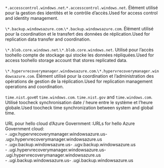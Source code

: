 <span data-ttu-id="ac6d6-101">``*.accesscontrol.windows.net``.</span><span class="sxs-lookup"><span data-stu-id="ac6d6-101">``*.accesscontrol.windows.net``.</span></span> <span data-ttu-id="ac6d6-102">Élément utilisé pour la gestion des identités et le contrôle d’accès.</span><span class="sxs-lookup"><span data-stu-id="ac6d6-102">Used for access control and identity management.</span></span><br/><br/><span data-ttu-id="ac6d6-103">``\*.backup.windowsazure.com``.</span><span class="sxs-lookup"><span data-stu-id="ac6d6-103">``\*.backup.windowsazure.com``.</span></span> <span data-ttu-id="ac6d6-104">Élément utilisé pour la coordination et le transfert des données de réplication.</span><span class="sxs-lookup"><span data-stu-id="ac6d6-104">Used for replication data transfer and coordination.</span></span> <br/><br/> <span data-ttu-id="ac6d6-105">``\*.blob.core.windows.net``.</span><span class="sxs-lookup"><span data-stu-id="ac6d6-105">``\*.blob.core.windows.net``.</span></span> <span data-ttu-id="ac6d6-106">Utilisé pour l’accès toohello compte de stockage qui stocke les données répliquées.</span><span class="sxs-lookup"><span data-stu-id="ac6d6-106">Used for access toohello storage account that stores replicated data.</span></span><br/><br/> <span data-ttu-id="ac6d6-107">``\*.hypervrecoverymanager.windowsazure.com``.</span><span class="sxs-lookup"><span data-stu-id="ac6d6-107">``\*.hypervrecoverymanager.windowsazure.com``.</span></span> <span data-ttu-id="ac6d6-108">Élément utilisé pour la coordination et l’administration des opérations de gestion de la réplication.</span><span class="sxs-lookup"><span data-stu-id="ac6d6-108">Used for replication management operations and coordination.</span></span><br/><br/><span data-ttu-id="ac6d6-109">
``time.nist.gov``et ``time.windows.com``.</span><span class="sxs-lookup"><span data-stu-id="ac6d6-109">
``time.nist.gov`` and ``time.windows.com``.</span></span> <span data-ttu-id="ac6d6-110">Utilisé toocheck synchronisation date / heure entre le système et l’heure globale.</span><span class="sxs-lookup"><span data-stu-id="ac6d6-110">Used toocheck time synchronization between system and global time.</span></span>
<br/><br/>
<span data-ttu-id="ac6d6-111">URL pour hello cloud d’Azure Government :</span><span class="sxs-lookup"><span data-stu-id="ac6d6-111">URLs for hello Azure Government cloud:</span></span><br/><span data-ttu-id="ac6d6-112">- .ugv.hypervrecoverymanager.windowsazure.us</span><span class="sxs-lookup"><span data-stu-id="ac6d6-112">- .ugv.hypervrecoverymanager.windowsazure.us</span></span><br/><span data-ttu-id="ac6d6-113">- .ugv.backup.windowsazure.us</span><span class="sxs-lookup"><span data-stu-id="ac6d6-113">- .ugv.backup.windowsazure.us</span></span><br/><span data-ttu-id="ac6d6-114">- .ugi.hypervrecoverymanager.windowsazure.us</span><span class="sxs-lookup"><span data-stu-id="ac6d6-114">- .ugi.hypervrecoverymanager.windowsazure.us</span></span><br/><span data-ttu-id="ac6d6-115">- .ugi.backup.windowsazure.us</span><span class="sxs-lookup"><span data-stu-id="ac6d6-115">- .ugi.backup.windowsazure.us</span></span>
